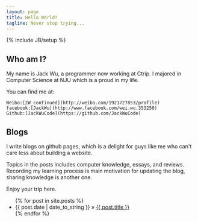 ```yaml
---
layout: page
title: Hello World!
tagline: Never stop trying... 
---
```

{% include JB/setup %}

## Who am I?

My name is Jack Wu, a programmer now working at Ctrip.
I majored in Computer Science at NJU which is a proud in my life.

You can find me at:

    Weibo:[2W_continued](http://weibo.com/1921727853/profile)
    facebook:[JackWu](http://www.facebook.com/wei.wu.353250)
    Github:[JackWuCode](https://github.com/JackWuCode)
    
## Blogs

I write blogs on github pages, which is a delight for guys like me who can't care less about building a website.

Topics in the posts includes computer knowledge, essays, and reviews. Recording my learning process is main  motivation for updating the blog, sharing knowledge is another one.

Enjoy your trip here.

<ul class="posts">
  {% for post in site.posts %}
    <li><span>{{ post.date | date_to_string }}</span> &raquo; <a href="{{ BASE_PATH }}{{ post.url }}">{{ post.title }}</a></li>
  {% endfor %}
</ul>
